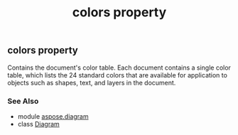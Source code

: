﻿---
title: colors property
second_title: Aspose.Diagram for Python via .NET API References
description: 
type: docs
weight: 190
url: /python-net/aspose.diagram/diagram/colors/
is_root: false
---

## colors property


Contains the document's color table. Each document contains a single color table, 
which lists the 24 standard colors that are available for application to objects 
such as shapes, text, and layers in the document.

### See Also
* module [aspose.diagram](../../)
* class [Diagram](/diagram/python-net/aspose.diagram/diagram)
